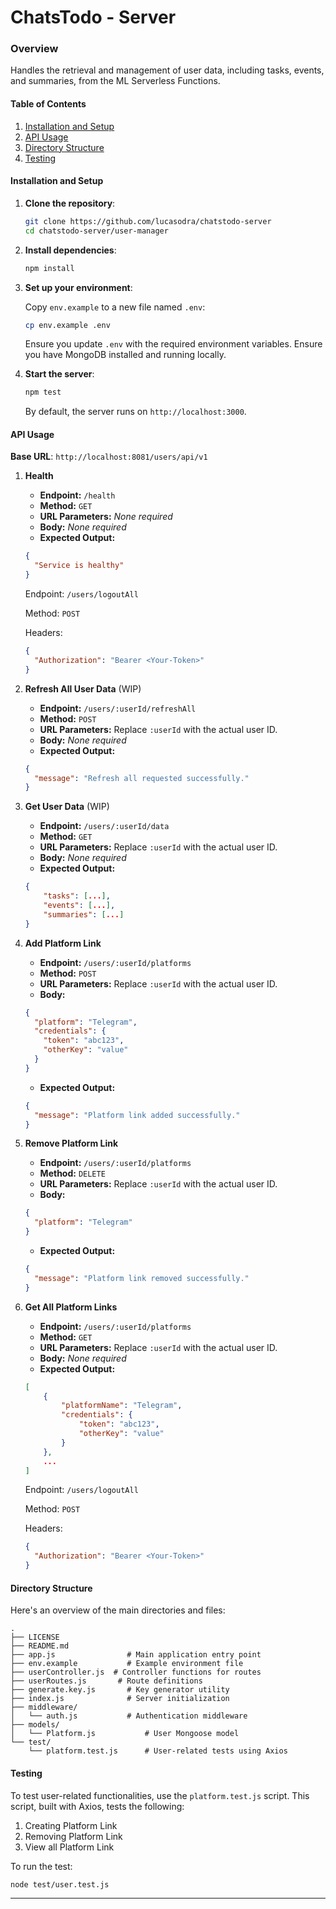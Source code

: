# ChatsTodo - Server

### Overview

Handles the retrieval and management of user data, including tasks, events, and summaries, from the ML Serverless Functions.

#### Table of Contents

1. [Installation and Setup](#installation-and-setup)
2. [API Usage](#api-usage)
3. [Directory Structure](#directory-structure)
4. [Testing](#testing)

#### Installation and Setup

1. **Clone the repository**:

   ```bash
   git clone https://github.com/lucasodra/chatstodo-server
   cd chatstodo-server/user-manager
   ```

2. **Install dependencies**:

   ```bash
   npm install
   ```

3. **Set up your environment**:

   Copy `env.example` to a new file named `.env`:

   ```bash
   cp env.example .env
   ```

   Ensure you update `.env` with the required environment variables.
   Ensure you have MongoDB installed and running locally.

4. **Start the server**:

   ```bash
   npm test
   ```

   By default, the server runs on `http://localhost:3000`.

#### API Usage

**Base URL**: `http://localhost:8081/users/api/v1`

1. **Health**

   - **Endpoint:** `/health`
   - **Method:** `GET`
   - **URL Parameters:** _None required_
   - **Body:** _None required_
   - **Expected Output:**

   ```json
   {
     "Service is healthy"
   }
   ```

   Endpoint: `/users/logoutAll`

   Method: `POST`

   Headers:

   ```json
   {
     "Authorization": "Bearer <Your-Token>"
   }
   ```

1. **Refresh All User Data** (WIP)

   - **Endpoint:** `/users/:userId/refreshAll`
   - **Method:** `POST`
   - **URL Parameters:** Replace `:userId` with the actual user ID.
   - **Body:** _None required_
   - **Expected Output:**

   ```json
   {
     "message": "Refresh all requested successfully."
   }
   ```

1. **Get User Data** (WIP)

   - **Endpoint:** `/users/:userId/data`
   - **Method:** `GET`
   - **URL Parameters:** Replace `:userId` with the actual user ID.
   - **Body:** _None required_
   - **Expected Output:**

   ```json
   {
       "tasks": [...],
       "events": [...],
       "summaries": [...]
   }
   ```

1. **Add Platform Link**

   - **Endpoint:** `/users/:userId/platforms`
   - **Method:** `POST`
   - **URL Parameters:** Replace `:userId` with the actual user ID.
   - **Body:**

   ```json
   {
     "platform": "Telegram",
     "credentials": {
       "token": "abc123",
       "otherKey": "value"
     }
   }
   ```

   - **Expected Output:**

   ```json
   {
     "message": "Platform link added successfully."
   }
   ```

1. **Remove Platform Link**

   - **Endpoint:** `/users/:userId/platforms`
   - **Method:** `DELETE`
   - **URL Parameters:** Replace `:userId` with the actual user ID.
   - **Body:**

   ```json
   {
     "platform": "Telegram"
   }
   ```

   - **Expected Output:**

   ```json
   {
     "message": "Platform link removed successfully."
   }
   ```

1. **Get All Platform Links**

   - **Endpoint:** `/users/:userId/platforms`
   - **Method:** `GET`
   - **URL Parameters:** Replace `:userId` with the actual user ID.
   - **Body:** _None required_
   - **Expected Output:**

   ```json
   [
       {
           "platformName": "Telegram",
           "credentials": {
               "token": "abc123",
               "otherKey": "value"
           }
       },
       ...
   ]
   ```

   Endpoint: `/users/logoutAll`

   Method: `POST`

   Headers:

   ```json
   {
     "Authorization": "Bearer <Your-Token>"
   }
   ```

#### Directory Structure

Here's an overview of the main directories and files:

```
.
├── LICENSE
├── README.md
├── app.js                # Main application entry point
├── env.example           # Example environment file
├── userController.js  # Controller functions for routes
├── userRoutes.js       # Route definitions
├── generate.key.js       # Key generator utility
├── index.js              # Server initialization
├── middleware/
│   └── auth.js           # Authentication middleware
├── models/
│   └── Platform.js           # User Mongoose model
└── test/
    └── platform.test.js      # User-related tests using Axios
```

#### Testing

To test user-related functionalities, use the `platform.test.js` script. This script, built with Axios, tests the following:

1. Creating Platform Link
2. Removing Platform Link
3. View all Platform Link

To run the test:

```bash
node test/user.test.js
```

---
